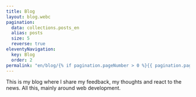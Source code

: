```yaml
---
title: Blog
layout: blog.webc
pagination:
  data: collections.posts_en
  alias: posts
  size: 5
  reverse: true
eleventyNavigation:
  key: Blog
  order: 2
permalink: "en/blog/{% if pagination.pageNumber > 0 %}{{ pagination.pageNumber }}/{% endif %}index.html"
---
```


This is my blog where I share my feedback, my thoughts and react to the news. All this, mainly around web development.
